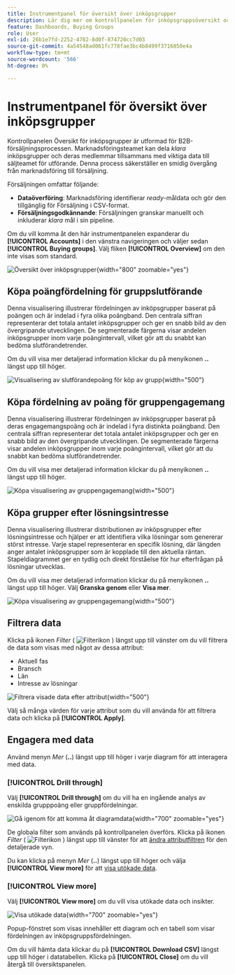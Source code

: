 ```yaml
---
title: Instrumentpanel för översikt över inköpsgrupper
description: Lär dig mer om kontrollpanelen för inköpsgruppsöversikt och hur den aktiverar försäljningsleveransen från marknadsföringsteamet.
feature: Dashboards, Buying Groups
role: User
exl-id: 26b1e7fd-2252-4782-8d0f-874720cc7d03
source-git-commit: 4a54548ad061fc778fae3bc4b8499f3716850e4a
workflow-type: tm+mt
source-wordcount: '566'
ht-degree: 0%

---
```


# Instrumentpanel för översikt över inköpsgrupper

Kontrollpanelen Översikt för inköpsgrupper är utformad för B2B-försäljningsprocessen. Marknadsföringsteamet kan dela _klara_ inköpsgrupper och deras medlemmar tillsammans med viktiga data till säljteamet för utförande. Denna process säkerställer en smidig övergång från marknadsföring till försäljning.

Försäljningen omfattar följande:

* **Dataöverföring**: Marknadsföring identifierar _ready_-måldata och gör den tillgänglig för Försäljning i CSV-format. 
* **Försäljningsgodkännande**: Försäljningen granskar manuellt och inkluderar _klara_ mål i sin pipeline.

Om du vill komma åt den här instrumentpanelen expanderar du **[!UICONTROL Accounts]** i den vänstra navigeringen och väljer sedan **[!UICONTROL Buying groups]**. Välj fliken **[!UICONTROL Overview]** om den inte visas som standard.

![Översikt över inköpsgrupper](./assets/buying-groups-overview.png){width="800" zoomable="yes"}
<!--
## Buying Group Status

Gain insights into your buying groups' progression with the Buying Group Status view. This visualization showcases the distribution of your buying groups categorized by their most recent status update within a specified time frame.

![Buying Groups overview](./assets/buying-groups-overview.png){width="800" zoomable="yes"}

**[!UICONTROL Status]** (y-axis): Track the journey of buying groups through various stages.
**[!UICONTROL Number of Buying Groups]** (x-axis): Quantify the number of buying groups at each status, providing a clear metric of your funnel's health and activity.

To generate a shareable PDF of your current view, click **[!UICONTROL Export]** at the top-right corner of the page. -->

## Köpa poängfördelning för gruppslutförande

Denna visualisering illustrerar fördelningen av inköpsgrupper baserat på poängen och är indelad i fyra olika poängband. Den centrala siffran representerar det totala antalet inköpsgrupper och ger en snabb bild av den övergripande utvecklingen. De segmenterade färgerna visar andelen inköpsgrupper inom varje poängintervall, vilket gör att du snabbt kan bedöma slutförandetrender.

Om du vill visa mer detaljerad information klickar du på menyikonen **..** längst upp till höger.

![Visualisering av slutförandepoäng för köp av grupp](./assets/buying-group-completion-score-chart.png){width="500"}

## Köpa fördelning av poäng för gruppengagemang

Denna visualisering illustrerar fördelningen av inköpsgrupper baserat på deras engagemangspoäng och är indelad i fyra distinkta poängband. Den centrala siffran representerar det totala antalet inköpsgrupper och ger en snabb bild av den övergripande utvecklingen. De segmenterade färgerna visar andelen inköpsgrupper inom varje poängintervall, vilket gör att du snabbt kan bedöma slutförandetrender.

Om du vill visa mer detaljerad information klickar du på menyikonen **..** längst upp till höger.

![Köpa visualisering av gruppengagemang](./assets/buying-group-completion-score-chart.png){width="500"}

## Köpa grupper efter lösningsintresse

Denna visualisering illustrerar distributionen av inköpsgrupper efter lösningsintresse och hjälper er att identifiera vilka lösningar som genererar störst intresse. Varje stapel representerar en specifik lösning, där längden anger antalet inköpsgrupper som är kopplade till den aktuella räntan. Stapeldiagrammet ger en tydlig och direkt förståelse för hur efterfrågan på lösningar utvecklas.

Om du vill visa mer detaljerad information klickar du på menyikonen **..** längst upp till höger. Välj **Granska genom** eller **Visa mer**.

![Köpa visualisering av gruppengagemang](./assets/buying-group-by-solution-interest-chart.png){width="500"}

## Filtrera data

Klicka på ikonen _Filter_ ( ![Filterikon](../assets/do-not-localize/icon-filter.svg) ) längst upp till vänster om du vill filtrera de data som visas med något av dessa attribut:

* Aktuell fas
* Bransch
* Län
* Intresse av lösningar

![Filtrera visade data efter attribut](./assets/buying-group-overview-filters.png){width="500"}

Välj så många värden för varje attribut som du vill använda för att filtrera data och klicka på **[!UICONTROL Apply]**.

## Engagera med data

Använd menyn _Mer_ (**..**) längst upp till höger i varje diagram för att interagera med data.

### [!UICONTROL Drill through]

Välj **[!UICONTROL Drill through]** om du vill ha en ingående analys av enskilda grupppoäng eller gruppfördelningar.

![Gå igenom för att komma åt diagramdata](./assets/buying-group-completion-score-drill-through-view.png){width="700" zoomable="yes"}

De globala filter som används på kontrollpanelen överförs. Klicka på ikonen _Filter_ ( ![Filterikon](../assets/do-not-localize/icon-filter.svg) ) längst upp till vänster för att [ändra attributfiltren](#filter-the-data) för den detaljerade vyn.

Du kan klicka på menyn _Mer_ (**..**) längst upp till höger och välja **[!UICONTROL View more]** för att [visa utökade data](#view-more).

### [!UICONTROL View more]

Välj **[!UICONTROL View more]** om du vill visa utökade data och insikter.

![Visa utökade data](./assets/buying-group-engagement-score-view-more.png){width="700" zoomable="yes"}

Popup-fönstret som visas innehåller ett diagram och en tabell som visar fördelningen av inköpsgruppsfördelningen.

Om du vill hämta data klickar du på **[!UICONTROL Download CSV]** längst upp till höger i datatabellen. Klicka på **[!UICONTROL Close]** om du vill återgå till översiktspanelen.
